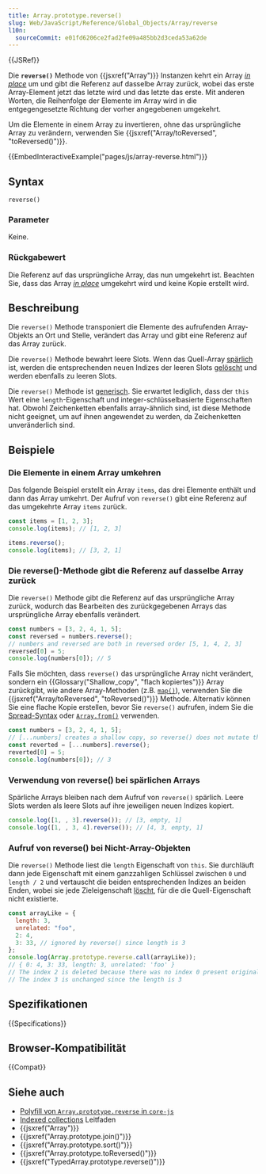 ```yaml
---
title: Array.prototype.reverse()
slug: Web/JavaScript/Reference/Global_Objects/Array/reverse
l10n:
  sourceCommit: e01fd6206ce2fad2fe09a485bb2d3ceda53a62de
---
```


{{JSRef}}

Die **`reverse()`** Methode von {{jsxref("Array")}} Instanzen kehrt ein Array _[in place](https://en.wikipedia.org/wiki/In-place_algorithm)_ um und gibt die Referenz auf dasselbe Array zurück, wobei das erste Array-Element jetzt das letzte wird und das letzte das erste. Mit anderen Worten, die Reihenfolge der Elemente im Array wird in die entgegengesetzte Richtung der vorher angegebenen umgekehrt.

Um die Elemente in einem Array zu invertieren, ohne das ursprüngliche Array zu verändern, verwenden Sie {{jsxref("Array/toReversed", "toReversed()")}}.

{{EmbedInteractiveExample("pages/js/array-reverse.html")}}

## Syntax

```js-nolint
reverse()
```

### Parameter

Keine.

### Rückgabewert

Die Referenz auf das ursprüngliche Array, das nun umgekehrt ist. Beachten Sie, dass das Array _[in place](https://en.wikipedia.org/wiki/In-place_algorithm)_ umgekehrt wird und keine Kopie erstellt wird.

## Beschreibung

Die `reverse()` Methode transponiert die Elemente des aufrufenden Array-Objekts an Ort und Stelle, verändert das Array und gibt eine Referenz auf das Array zurück.

Die `reverse()` Methode bewahrt leere Slots. Wenn das Quell-Array [spärlich](/de/docs/Web/JavaScript/Guide/Indexed_collections#sparse_arrays) ist, werden die entsprechenden neuen Indizes der leeren Slots [gelöscht](/de/docs/Web/JavaScript/Reference/Operators/delete) und werden ebenfalls zu leeren Slots.

Die `reverse()` Methode ist [generisch](/de/docs/Web/JavaScript/Reference/Global_Objects/Array#generic_array_methods). Sie erwartet lediglich, dass der `this` Wert eine `length`-Eigenschaft und integer-schlüsselbasierte Eigenschaften hat. Obwohl Zeichenketten ebenfalls array-ähnlich sind, ist diese Methode nicht geeignet, um auf ihnen angewendet zu werden, da Zeichenketten unveränderlich sind.

## Beispiele

### Die Elemente in einem Array umkehren

Das folgende Beispiel erstellt ein Array `items`, das drei Elemente enthält und dann das Array umkehrt. Der Aufruf von `reverse()` gibt eine Referenz auf das umgekehrte Array `items` zurück.

```js
const items = [1, 2, 3];
console.log(items); // [1, 2, 3]

items.reverse();
console.log(items); // [3, 2, 1]
```

### Die reverse()-Methode gibt die Referenz auf dasselbe Array zurück

Die `reverse()` Methode gibt die Referenz auf das ursprüngliche Array zurück, wodurch das Bearbeiten des zurückgegebenen Arrays das ursprüngliche Array ebenfalls verändert.

```js
const numbers = [3, 2, 4, 1, 5];
const reversed = numbers.reverse();
// numbers and reversed are both in reversed order [5, 1, 4, 2, 3]
reversed[0] = 5;
console.log(numbers[0]); // 5
```

Falls Sie möchten, dass `reverse()` das ursprüngliche Array nicht verändert, sondern ein {{Glossary("Shallow_copy", "flach kopiertes")}} Array zurückgibt, wie andere Array-Methoden (z.B. [`map()`](/de/docs/Web/JavaScript/Reference/Global_Objects/Array/map)), verwenden Sie die {{jsxref("Array/toReversed", "toReversed()")}} Methode. Alternativ können Sie eine flache Kopie erstellen, bevor Sie `reverse()` aufrufen, indem Sie die [Spread-Syntax](/de/docs/Web/JavaScript/Reference/Operators/Spread_syntax) oder [`Array.from()`](/de/docs/Web/JavaScript/Reference/Global_Objects/Array/from) verwenden.

```js
const numbers = [3, 2, 4, 1, 5];
// [...numbers] creates a shallow copy, so reverse() does not mutate the original
const reverted = [...numbers].reverse();
reverted[0] = 5;
console.log(numbers[0]); // 3
```

### Verwendung von reverse() bei spärlichen Arrays

Spärliche Arrays bleiben nach dem Aufruf von `reverse()` spärlich. Leere Slots werden als leere Slots auf ihre jeweiligen neuen Indizes kopiert.

```js
console.log([1, , 3].reverse()); // [3, empty, 1]
console.log([1, , 3, 4].reverse()); // [4, 3, empty, 1]
```

### Aufruf von reverse() bei Nicht-Array-Objekten

Die `reverse()` Methode liest die `length` Eigenschaft von `this`. Sie durchläuft dann jede Eigenschaft mit einem ganzzahligen Schlüssel zwischen `0` und `length / 2` und vertauscht die beiden entsprechenden Indizes an beiden Enden, wobei sie jede Zieleigenschaft [löscht](/de/docs/Web/JavaScript/Reference/Operators/delete), für die die Quell-Eigenschaft nicht existierte.

```js
const arrayLike = {
  length: 3,
  unrelated: "foo",
  2: 4,
  3: 33, // ignored by reverse() since length is 3
};
console.log(Array.prototype.reverse.call(arrayLike));
// { 0: 4, 3: 33, length: 3, unrelated: 'foo' }
// The index 2 is deleted because there was no index 0 present originally
// The index 3 is unchanged since the length is 3
```

## Spezifikationen

{{Specifications}}

## Browser-Kompatibilität

{{Compat}}

## Siehe auch

- [Polyfill von `Array.prototype.reverse` in `core-js`](https://github.com/zloirock/core-js#ecmascript-array)
- [Indexed collections](/de/docs/Web/JavaScript/Guide/Indexed_collections) Leitfaden
- {{jsxref("Array")}}
- {{jsxref("Array.prototype.join()")}}
- {{jsxref("Array.prototype.sort()")}}
- {{jsxref("Array.prototype.toReversed()")}}
- {{jsxref("TypedArray.prototype.reverse()")}}
